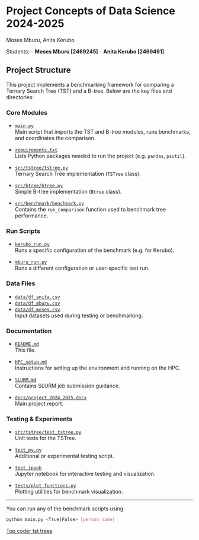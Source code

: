 Project Concepts of Data Science 2024-2025
================
Moses Mburu, Anita Kerubo

Students: - **Moses Mburu \[2469245\]** - **Anita Kerubo \[2469491\]**

## Project Structure

This project implements a benchmarking framework for comparing a Ternary
Search Tree (TST) and a B-tree. Below are the key files and directories:

### Core Modules

- [`main.py`](./main.py)  
  Main script that imports the TST and B-tree modules, runs benchmarks,
  and coordinates the comparison.

- [`requirements.txt`](./requirements.txt)  
  Lists Python packages needed to run the project (e.g. `pandas`,
  `psutil`).

- [`src/tstree/tstree.py`](./src/tstree/tstree.py)  
  Ternary Search Tree implementation (`TSTree` class).

- [`src/btree/btree.py`](./src/btree/btree.py)  
  Simple B-tree implementation (`Btree` class).

- [`src/benchmark/benchmark.py`](./src/benchmark/benchmark.py)  
  Contains the `run_comparison` function used to benchmark tree
  performance.

### Run Scripts

- [`kerubo_run.py`](./kerubo_run.py)  
  Runs a specific configuration of the benchmark (e.g. for Kerubo).

- [`mburu_run.py`](./mburu_run.py)  
  Runs a different configuration or user-specific test run.

### Data Files

- [`data/df_anita.csv`](./data/df_anita.csv)  
- [`data/df_mburu.csv`](./data/df_mburu.csv)  
- [`data/df_moses.csv`](./data/df_moses.csv)  
  Input datasets used during testing or benchmarking.

### Documentation

- [`README.md`](./README.md)  
  This file.

- [`HPC_setup.md`](./HPC_setup.md)  
  Instructions for setting up the environment and running on the HPC.

- [`SLURM.md`](./SLURM.md)  
  Contains SLURM job submission guidance.

- [`docs/project_2024_2025.docx`](./docs/project_2024_2025.docx)  
  Main project report.

### Testing & Experiments

- [`src/tstree/test_tstree.py`](./src/tstree/test_tstree.py)  
  Unit tests for the TSTree.

- [`test_py.py`](./test_py.py)  
  Additional or experimental testing script.

- [`test.ipynb`](./test.ipynb)  
  Jupyter notebook for interactive testing and visualization.

- [`tests/plot_functions.py`](./tests/plot_functions.py)  
  Plotting utilities for benchmark visualization.

------------------------------------------------------------------------

You can run any of the benchmark scripts using:

``` bash
python main.py <True|False> [person_name]
```

[Top coder tst
trees](https://www.topcoder.com/thrive/articles/ternary-search-trees#:~:text=Ternary%20search%20trees%20are%20a,consumes%20a%20lot%20of%20memory)
